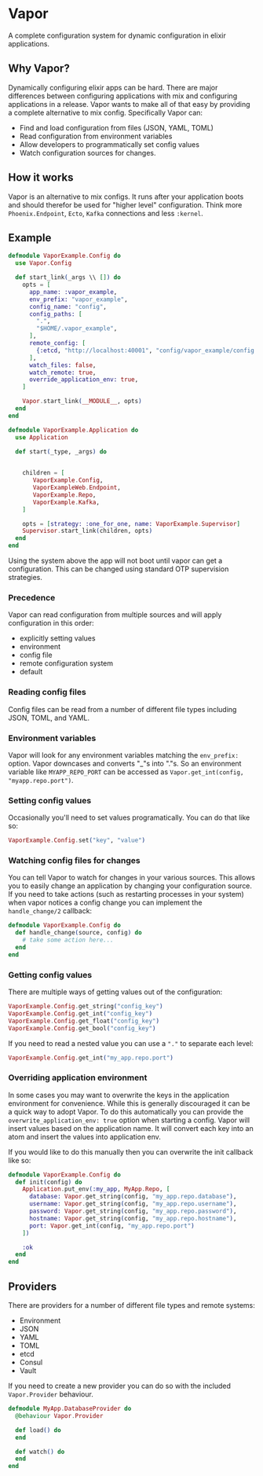 # Vapor

A complete configuration system for dynamic configuration in elixir
applications.

## Why Vapor?

Dynamically configuring elixir apps can be hard. There are major
differences between configuring applications with mix and configuring
applications in a release. Vapor wants to make all of that easy by
providing a complete alternative to mix config. Specifically Vapor can:

  * Find and load configuration from files (JSON, YAML, TOML)
  * Read configuration from environment variables
  * Allow developers to programmatically set config values
  * Watch configuration sources for changes.

## How it works

Vapor is an alternative to mix configs. It runs after your application
boots and should therefor be used for "higher level" configuration. Think
more `Phoenix.Endpoint`, `Ecto`, `Kafka` connections and less `:kernel`.

## Example

```elixir
defmodule VaporExample.Config do
  use Vapor.Config

  def start_link(_args \\ []) do
    opts = [
      app_name: :vapor_example,
      env_prefix: "vapor_example",
      config_name: "config",
      config_paths: [
        ".",
        "$HOME/.vapor_example",
      ],
      remote_config: [
        {:etcd, "http://localhost:40001", "config/vapor_example/config.json"}
      ],
      watch_files: false,
      watch_remote: true,
      override_application_env: true,
    ]

    Vapor.start_link(__MODULE__, opts)
  end
end

defmodule VaporExample.Application do
  use Application

  def start(_type, _args) do

    
    children = [
       VaporExample.Config,
       VaporExampleWeb.Endpoint,
       VaporExample.Repo,
       VaporExample.Kafka,
    ]

    opts = [strategy: :one_for_one, name: VaporExample.Supervisor]
    Supervisor.start_link(children, opts)
  end
end
```

Using the system above the app will not boot until vapor can get
a configuration. This can be changed using standard OTP supervision
strategies.

### Precedence

Vapor can read configuration from multiple sources and will apply
configuration in this order:

 - explicitly setting values
 - environment
 - config file
 - remote configuration system
 - default

### Reading config files

Config files can be read from a number of different file types including
JSON, TOML, and YAML.

### Environment variables

Vapor will look for any environment variables matching the `env_prefix:` option.
Vapor downcases and converts "_"s into "."s. So an environment variable
like `MYAPP_REPO_PORT` can be accessed as `Vapor.get_int(config, "myapp.repo.port")`.

### Setting config values

Occasionally you'll need to set values programatically. You can do that
like so:

```elixir
VaporExample.Config.set("key", "value")
```

### Watching config files for changes

You can tell Vapor to watch for changes in your various sources. This
allows you to easily change an application by changing your configuration
source. If you need to take actions (such as restarting processes in your
system) when vapor notices a config change you can implement the
`handle_change/2` callback:

```elixir
defmodule VaporExample.Config do
  def handle_change(source, config) do
    # take some action here...
  end
end
```

### Getting config values

There are multiple ways of getting values out of the configuration:

```elixir
VaporExample.Config.get_string("config_key")
VaporExample.Config.get_int("config_key")
VaporExample.Config.get_float("config_key")
VaporExample.Config.get_bool("config_key")
```

If you need to read a nested value you can use a `"."` to separate each
level:

```elixir
VaporExample.Config.get_int("my_app.repo.port")
```

### Overriding application environment

In some cases you may want to overwrite the keys in the application
environment for convenience. While this is generally discouraged it can be
a quick way to adopt Vapor. To do this automatically you can provide the
`overwrite_application_env: true` option when starting a config. Vapor
will insert values based on the application name. It will convert each key
into an atom and insert the values into application env.

If you would like to do this manually then you can overwrite the init
callback like so:

```elixir
defmodule VaporExample.Config do
  def init(config) do
    Application.put_env(:my_app, MyApp.Repo, [
      database: Vapor.get_string(config, "my_app.repo.database"),
      username: Vapor.get_string(config, "my_app.repo.username"),
      password: Vapor.get_string(config, "my_app.repo.password"),
      hostname: Vapor.get_string(config, "my_app.repo.hostname"),
      port: Vapor.get_int(config, "my_app.repo.port")
    ])

    :ok 
  end
end
```

## Providers

There are providers for a number of different file types and remote
systems:

 - Environment
 - JSON
 - YAML
 - TOML
 - etcd 
 - Consul
 - Vault

If you need to create a new provider you can do so with the included
`Vapor.Provider` behaviour.

```elixir 
defmodule MyApp.DatabaseProvider do
  @behaviour Vapor.Provider

  def load() do
  end

  def watch() do
  end
end
```
